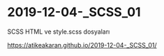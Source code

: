 # 2019-12-04-_SCSS_01

SCSS HTML ve style.scss  dosyaları


https://atikeakaran.github.io/2019-12-04-_SCSS_01/
